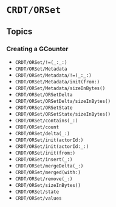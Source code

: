 # ``CRDT/ORSet``

## Topics

### Creating a GCounter

- ``CRDT/ORSet/!=(_:_:)``
- ``CRDT/ORSet/Metadata``
- ``CRDT/ORSet/Metadata/!=(_:_:)``
- ``CRDT/ORSet/Metadata/init(from:)``
- ``CRDT/ORSet/Metadata/sizeInBytes()``
- ``CRDT/ORSet/ORSetDelta``
- ``CRDT/ORSet/ORSetDelta/sizeInBytes()``
- ``CRDT/ORSet/ORSetState``
- ``CRDT/ORSet/ORSetState/sizeInBytes()``
- ``CRDT/ORSet/contains(_:)``
- ``CRDT/ORSet/count``
- ``CRDT/ORSet/delta(_:)``
- ``CRDT/ORSet/init(actorId:)``
- ``CRDT/ORSet/init(actorId:_:)``
- ``CRDT/ORSet/init(from:)``
- ``CRDT/ORSet/insert(_:)``
- ``CRDT/ORSet/mergeDelta(_:)``
- ``CRDT/ORSet/merged(with:)``
- ``CRDT/ORSet/remove(_:)``
- ``CRDT/ORSet/sizeInBytes()``
- ``CRDT/ORSet/state``
- ``CRDT/ORSet/values``

